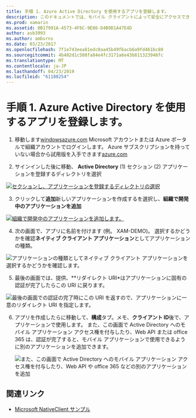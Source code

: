 ```yaml
---
title: 手順 1. Azure Active Directory を使用するアプリを登録します。
description: このドキュメントでは、モバイル クライアントによって安全にアクセスできるように、Azure Active Directory を Azure アプリケーションを登録する方法について説明します。
ms.prod: xamarin
ms.assetid: 0B17991A-4573-4F6C-9E86-D4B9D1A47E4D
author: asb3993
ms.author: amburns
ms.date: 03/23/2017
ms.openlocfilehash: 7f1e743eea81edc0aa45b49f6acb6a9fd461bc80
ms.sourcegitcommit: 4b402d1c508fa84e4fc3171a6e43b811323948fc
ms.translationtype: MT
ms.contentlocale: ja-JP
ms.lasthandoff: 04/23/2019
ms.locfileid: "61188254"
---
```

# <a name="step-1-register-an-app-to-use-azure-active-directory"></a>手順 1. Azure Active Directory を使用するアプリを登録します。

1. 移動します[windowsazure.com](https://manage.windowsazure.com) Microsoft アカウントまたは Azure ポータルで組織アカウントでログインします。 Azure サブスクリプションを持っていない場合から試用版を入手できます[azure.com](http://www.azure.com)

2. サインインした後に移動、 **Active Directory** (1) セクション (2) アプリケーションを登録するディレクトリを選択

  [ ![](register-images/01.-active-directory-in-azure-portal-sml.jpg "セクションし、アプリケーションを登録するディレクトリの選択")](register-images/01.-active-directory-in-azure-portal.jpg#lightbox)

3. クリックして**追加**新しいアプリケーションを作成するを選択し、**組織で開発中のアプリケーションを追加**

  [ ![](register-images/02.-add-new-application-sml.jpg "組織で開発中のアプリケーションを追加します。")](register-images/02.-add-new-application.jpg#lightbox)

4. 次の画面で、アプリに名前を付けます (例。 XAM-DEMO)。
  選択するかどうかを確認**ネイティブ クライアント アプリケーション**としてアプリケーションの種類。

  ![](register-images/03.-app-name.jpg "アプリケーションの種類としてネイティブ クライアント アプリケーションを選択するかどうかを確認します。")

5. 最後の画面では、提供、**リダイレクト URI*はアプリケーションに固有の認証が完了したらこの URI に戻ります。

  ![](register-images/04.-app-redirect.jpg "最後の画面での認証の完了時にこの URI を返すので、アプリケーションに一意のリダイレクト URI を指定します。")

6. アプリを作成したらに移動して、**構成**タブ。メモ、**クライアント ID**後で、アプリケーションで使用します。 また、この画面で Active Directory へのモバイル アプリケーション アクセス権を付与したり、Web API または office 365 は、認証が完了すると、モバイル アプリケーションで使用できるように別のアプリケーションを追加できます。

    ![](register-images/05.-configure.jpg "また、この画面で Active Directory へのモバイル アプリケーション アクセス権を付与したり、Web API や office 365 などの別のアプリケーションを追加")



## <a name="related-links"></a>関連リンク

- [Microsoft NativeClient サンプル](https://github.com/AzureADSamples/NativeClient-MultiTarget-DotNet)
